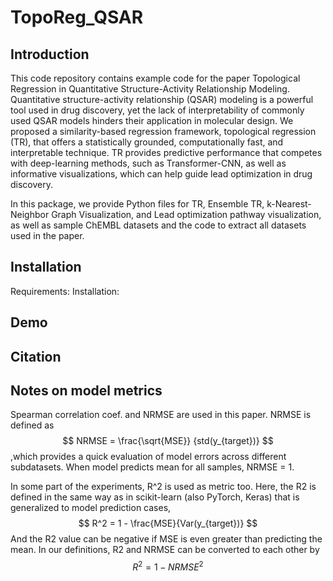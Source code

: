 # TopoReg_QSAR

## Introduction
This code repository contains example code for the paper Topological Regression in Quantitative Structure-Activity Relationship Modeling. Quantitative structure-activity relationship (QSAR) modeling is a powerful tool used in drug discovery, yet the lack of interpretability of commonly used QSAR models hinders their application in molecular design. 
We proposed a similarity-based regression framework, topological regression (TR), that offers a statistically grounded, computationally fast, and interpretable technique. TR provides predictive performance that competes with deep-learning methods, such as Transformer-CNN, as well as informative visualizations, which can help guide lead optimization in drug discovery. 

In this package, we provide Python files for TR, Ensemble TR, k-Nearest-Neighbor Graph Visualization, and Lead optimization pathway visualization, as well as sample ChEMBL datasets and the code to extract all datasets used in the paper.


## Installation
Requirements:
Installation:


## Demo


## Citation


## Notes on model metrics

Spearman correlation coef. and NRMSE are used in this paper. NRMSE is defined as 
$$
NRMSE = \frac{\sqrt{MSE}} {std(y_{target})}
$$
,which provides a quick evaluation of model errors across different subdatasets. When model predicts mean for all samples, NRMSE = 1. 

In some part of the experiments, R^2 is used as metric too. Here, the R2 is defined in the same way as in scikit-learn (also PyTorch, Keras) that is generalized to model prediction cases, 
$$
R^2 = 1 - \frac{MSE}{Var(y_{target})}
$$
And the R2 value can be negative if MSE is even greater than predicting the mean. In our definitions, R2 and NRMSE can be converted to each other by 
$$
R^2 = 1 - NRMSE^2
$$
